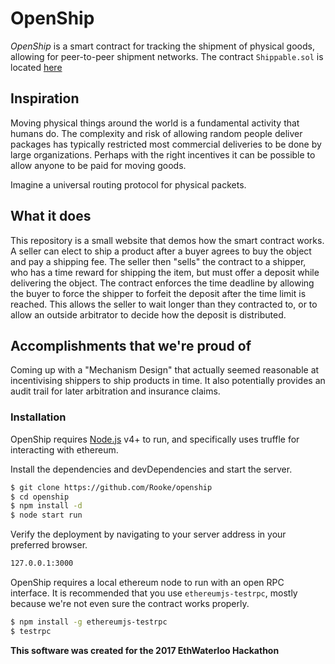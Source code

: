 # OpenShip

_OpenShip_ is a smart contract for tracking the shipment of physical goods, allowing for peer-to-peer shipment networks. The contract `Shippable.sol` is located [here](./contracts/Shippable.sol)

## Inspiration
Moving physical things around the world is a fundamental activity that humans do. The complexity and risk of allowing random people deliver packages has typically restricted most commercial deliveries to be done by large organizations. Perhaps with the right incentives it can be possible to allow anyone to be paid for moving goods.

Imagine a universal routing protocol for physical packets.

## What it does

This repository is a small website that demos how the smart contract works. A seller can elect to ship a product after a buyer agrees to buy the object and pay a shipping fee. The seller then "sells" the contract to a shipper, who has a time reward for shipping the item, but must offer a deposit while delivering the object. The contract enforces the time deadline by allowing the buyer to force the shipper to forfeit the deposit after the time limit is reached. This allows the seller to wait longer than they contracted to, or to allow an outside arbitrator to decide how the deposit is distributed.

## Accomplishments that we're proud of
Coming up with a "Mechanism Design" that actually seemed reasonable at incentivising shippers to ship products in time. It also potentially provides an audit trail for later arbitration and insurance claims.

### Installation

OpenShip requires [Node.js](https://nodejs.org/) v4+ to run, and specifically uses truffle for interacting with ethereum.

Install the dependencies and devDependencies and start the server.

```sh
$ git clone https://github.com/Rooke/openship
$ cd openship
$ npm install -d
$ node start run
```
Verify the deployment by navigating to your server address in your preferred browser.

```sh
127.0.0.1:3000
```

OpenShip requires a local ethereum node to run with an open RPC interface. It is recommended that you use `ethereumjs-testrpc`, mostly because we're not even sure the contract works properly.
```sh
$ npm install -g ethereumjs-testrpc
$ testrpc
```


**This software was created for the 2017 EthWaterloo Hackathon**


